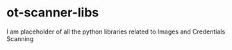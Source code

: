 # ot-scanner-libs
I am placeholder of all the python libraries related to Images and Credentials Scanning